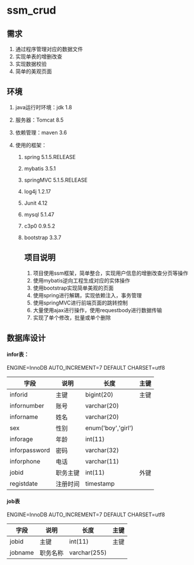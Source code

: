 # ssm_crud

## 需求

1. 通过程序管理对应的数据文件
2. 实现单表的增删改查
3. 实现数据校验
4. 简单的美观页面

## 环境

1. java运行时环境：jdk 1.8

2. 服务器：Tomcat 8.5

3. 依赖管理：maven 3.6

4. 使用的框架：

   1. spring 5.1.5.RELEASE

   2. mybatis 3.5.1

   3. springMVC 5.1.5.RELEASE

   4. log4j 1.2.17

   5. Junit 4.12

   6. mysql 5.1.47

   7. c3p0 0.9.5.2

   8. bootstrap 3.3.7

      ## 项目说明

      1. 项目使用ssm框架，简单整合，实现用户信息的增删改查分页等操作
      2. 使用mybatis逆向工程生成对应的实体操作
      3. 使用bootstrap实现简单美观的页面
      4. 使用spring进行解耦，实现依赖注入，事务管理
      5. 使用springMVC进行前端页面的跳转控制
      6. 大量使用ajax进行操作，使用requestbody进行数据传输
      7. 实现了单个修改，批量或单个删除

## 数据库设计

#### infor表：

 ENGINE=InnoDB AUTO_INCREMENT=7 DEFAULT CHARSET=utf8

| 字段          | 说明     | 长度               | 主键 |
| ------------- | -------- | ------------------ | ---- |
| inforid       | 主键     | bigint(20)         | 主键 |
| infornumber   | 账号     | varchar(20)        |      |
| inforname     | 姓名     | varchar(20)        |      |
| sex           | 性别     | enum('boy','girl') |      |
| inforage      | 年龄     | int(11)            |      |
| inforpassword | 密码     | varchar(32)        |      |
| inforphone    | 电话     | varchar(11)        |      |
| jobid         | 职务主键 | int(11)            | 外键 |
| registdate    | 注册时间 | timestamp          |      |

#### job表

 ENGINE=InnoDB AUTO_INCREMENT=7 DEFAULT CHARSET=utf8

| 字段     | 说明     | 长度         | 主键 |
| -------- | -------- | ------------ | ---- |
| jobid    | 主键     | int(11)      | 主键 |
| jobname | 职务名称 | varchar(255) |      |